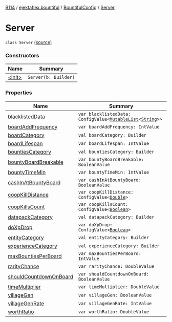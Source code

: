 [B114](../../../index.md) / [ejektaflex.bountiful](../../index.md) / [BountifulConfig](../index.md) / [Server](./index.md)

# Server

`class Server` [(source)](https://github.com/ejektaflex/Bountiful/tree/develop/src/main/kotlin/ejektaflex/bountiful/BountifulConfig.kt#L21)

### Constructors

| Name | Summary |
|---|---|
| [&lt;init&gt;](-init-.md) | `Server(b: Builder)` |

### Properties

| Name | Summary |
|---|---|
| [blacklistedData](blacklisted-data.md) | `var blacklistedData: ConfigValue<`[`MutableList`](https://kotlinlang.org/api/latest/jvm/stdlib/kotlin.collections/-mutable-list/index.html)`<`[`String`](https://kotlinlang.org/api/latest/jvm/stdlib/kotlin/-string/index.html)`>>` |
| [boardAddFrequency](board-add-frequency.md) | `var boardAddFrequency: IntValue` |
| [boardCategory](board-category.md) | `val boardCategory: Builder` |
| [boardLifespan](board-lifespan.md) | `var boardLifespan: IntValue` |
| [bountiesCategory](bounties-category.md) | `val bountiesCategory: Builder` |
| [bountyBoardBreakable](bounty-board-breakable.md) | `var bountyBoardBreakable: BooleanValue` |
| [bountyTimeMin](bounty-time-min.md) | `var bountyTimeMin: IntValue` |
| [cashInAtBountyBoard](cash-in-at-bounty-board.md) | `var cashInAtBountyBoard: BooleanValue` |
| [coopKillDistance](coop-kill-distance.md) | `var coopKillDistance: ConfigValue<`[`Double`](https://kotlinlang.org/api/latest/jvm/stdlib/kotlin/-double/index.html)`>` |
| [coopKillsCount](coop-kills-count.md) | `var coopKillsCount: ConfigValue<`[`Boolean`](https://kotlinlang.org/api/latest/jvm/stdlib/kotlin/-boolean/index.html)`>` |
| [datapackCategory](datapack-category.md) | `val datapackCategory: Builder` |
| [doXpDrop](do-xp-drop.md) | `var doXpDrop: ConfigValue<`[`Boolean`](https://kotlinlang.org/api/latest/jvm/stdlib/kotlin/-boolean/index.html)`>` |
| [entityCategory](entity-category.md) | `val entityCategory: Builder` |
| [experienceCategory](experience-category.md) | `val experienceCategory: Builder` |
| [maxBountiesPerBoard](max-bounties-per-board.md) | `var maxBountiesPerBoard: IntValue` |
| [rarityChance](rarity-chance.md) | `var rarityChance: DoubleValue` |
| [shouldCountdownOnBoard](should-countdown-on-board.md) | `var shouldCountdownOnBoard: BooleanValue` |
| [timeMultiplier](time-multiplier.md) | `var timeMultiplier: DoubleValue` |
| [villageGen](village-gen.md) | `var villageGen: BooleanValue` |
| [villageGenRate](village-gen-rate.md) | `var villageGenRate: IntValue` |
| [worthRatio](worth-ratio.md) | `var worthRatio: DoubleValue` |
